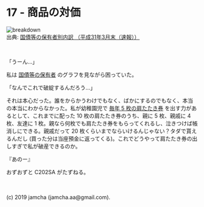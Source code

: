 

# 17 - 商品の対価

![breakdown](./breakdown.png)  
出典: [国債等の保有者別内訳 （平成31年3月末（速報））](https://www.mof.go.jp/jgbs/reference/appendix/breakdown.pdf)

<br>

「うーん…」

私は [国債等の保有者](https://www.mof.go.jp/jgbs/reference/appendix/breakdown.pdf) のグラフを見ながら困っていた。

「なんでこれで破綻するんだろう…」

それは本心だった。誰をからかうわけでもなく、ばかにするのでもなく、本当の本当にわからなかった。私が幼稚園児で [毎年 5 枚の肩たたき券](https://www.esri.cao.go.jp/jp/sna/menu.html) を出す力があるとして、これまでに配った 10 枚の肩たたき券のうち、親に 5 枚、親戚に 4 枚、友達に 1 枚。親なら何枚でも肩たたき券をもらってくれるし、泣きつけば帳消しにできる。親戚だって 20 枚くらいまでならいけるんじゃない？タダで貰えるんだし (買った分は当座預金に返ってくる)。これでどうやって肩たたき券の出しすぎで私が破産できるのか。

『あのー』

おずおずと C202SA がたずねる。

<br>
<br>
(c) 2019 jamcha (jamcha.aa@gmail.com).

